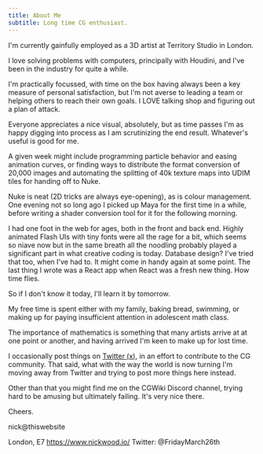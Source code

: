 ```yaml
---
title: About Me
subtitle: Long time CG enthusiast.
---
```


I'm currently gainfully employed as a 3D artist at Territory Studio in London.

I love solving problems with computers, principally with Houdini, and I've been in the industry for quite a while.

I'm practically focussed, with time on the box having always been a key measure of personal satisfaction, but I'm not averse to leading a team or helping others to reach their own goals. I LOVE talking shop and figuring out a plan of attack.

Everyone appreciates a nice visual, absolutely, but as time passes I'm as happy digging into process as I am scrutinizing the end result. Whatever's useful is good for me.

A given week might include programming particle behavior and easing animation curves, or finding ways to distribute the format conversion of 20,000 images and automating the splitting of 40k texture maps into UDIM tiles for handing off to Nuke.

Nuke is neat (2D tricks are always eye-opening), as is colour management. One evening not so long ago I picked up Maya for the first time in a while, before writing a shader conversion tool for it for the following morning.

I had one foot in the web for ages, both in the front and back end. Highly animated Flash UIs with tiny fonts were all the rage for a bit, which seems so niave now but in the same breath all the noodling probably played a significant part in what creative coding is today. Database design? I've tried that too, when I've had to. It might come in handy again at some point. The last thing I wrote was a React app when React was a fresh new thing. How time flies.

So if I don't know it today, I'll learn it by tomorrow.

My free time is spent either with my family, baking bread, swimming, or making up for paying insufficient attention in adolescent math class.

The importance of mathematics is something that many artists arrive at at one point or another, and having arrived I'm keen to make up for lost time.

I occasionally post things on [Twitter (x)](https://twitter.com/FridayMarch26th), in an effort to contribute to the CG community. That said, what with the way the world is now turning I'm moving away from Twitter and trying to post more things here instead.

Other than that you might find me on the CGWiki Discord channel, trying hard to be amusing but ultimately failing. It's very nice there.

Cheers.

nick@thiswebsite

London, E7
https://www.nickwood.io/
Twitter: @FridayMarch26th